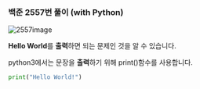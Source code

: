 ### 백준 2557번 풀이 (with Python)

![2557image](/images/b2557.png)

**Hello World**를 **출력**하면 되는 문제인 것을 알 수 있습니다.

python3에서는 문장을 **출력**하기 위해 print()함수를 사용합니다.

```python
print("Hello World!")
```
